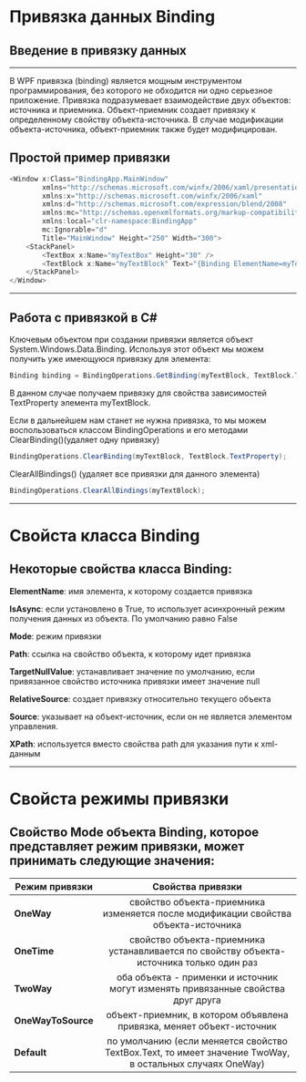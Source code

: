 # Привязка данных Binding
## Введение в привязку данных
___
В WPF привязка (binding) является мощным инструментом программирования, без которого не обходится ни одно серьезное приложение.
Привязка подразумевает взаимодействие двух объектов: источника и приемника. Объект-приемник создает привязку к определенному свойству объекта-источника. В случае модификации объекта-источника, объект-приемник также будет модифицирован.
## Простой пример привязки
```csharp
<Window x:Class="BindingApp.MainWindow"
        xmlns="http://schemas.microsoft.com/winfx/2006/xaml/presentation"
        xmlns:x="http://schemas.microsoft.com/winfx/2006/xaml"
        xmlns:d="http://schemas.microsoft.com/expression/blend/2008"
        xmlns:mc="http://schemas.openxmlformats.org/markup-compatibility/2006"
        xmlns:local="clr-namespace:BindingApp"
        mc:Ignorable="d"
        Title="MainWindow" Height="250" Width="300">
    <StackPanel>
        <TextBox x:Name="myTextBox" Height="30" />
        <TextBlock x:Name="myTextBlock" Text="{Binding ElementName=myTextBox,Path=Text}" Height="30" />
    </StackPanel>
</Window>
```
___
## Работа с привязкой в C#
Ключевым объектом при создании привязки является объект System.Windows.Data.Binding. Используя этот объект мы можем получить уже имеющуюся привязку для элемента:

```csharp
Binding binding = BindingOperations.GetBinding(myTextBlock, TextBlock.TextProperty);
```
В данном случае получаем привязку для свойства зависимостей TextProperty элемента myTextBlock.

Если в дальнейшем нам станет не нужна привязка, то мы можем воспользоваться классом BindingOperations и его методами ClearBinding()(удаляет одну привязку) 

```csharp
BindingOperations.ClearBinding(myTextBlock, TextBlock.TextProperty);
```
ClearAllBindings() (удаляет все привязки для данного элемента)

```csharp
BindingOperations.ClearAllBindings(myTextBlock);
```

___
# Свойста класса Binding
## Некоторые свойства класса Binding:

**ElementName**: имя элемента, к которому создается привязка

**IsAsync**: если установлено в True, то использует асинхронный режим получения данных из объекта. По умолчанию равно False

**Mode**: режим привязки

**Path**: ссылка на свойство объекта, к которому идет привязка

**TargetNullValue**: устанавливает значение по умолчанию, если привязанное свойство источника привязки имеет значение null

**RelativeSource**: создает привязку относительно текущего объекта

**Source**: указывает на объект-источник, если он не является элементом управления.

**XPath**: используется вместо свойства path для указания пути к xml-данным
___
# Свойста режимы привязки
## Свойство Mode объекта Binding, которое представляет режим привязки, может принимать следующие значения:
| Режим привязки| Свойства привязки|
|----------------|:---------:|
| **OneWay** | свойство объекта-приемника изменяется после модификации свойства объекта-источника |
| **OneTime** | свойство объекта-приемника устанавливается по свойству объекта-источника только один раз |
| **TwoWay** | оба объекта - применки и источник могут изменять привязанные свойства друг друга |
| **OneWayToSource** | объект-приемник, в котором объявлена привязка, меняет объект-источник |
| **Default** | по умолчанию (если меняется свойство TextBox.Text, то имеет значение TwoWay, в остальных случаях OneWay) |
